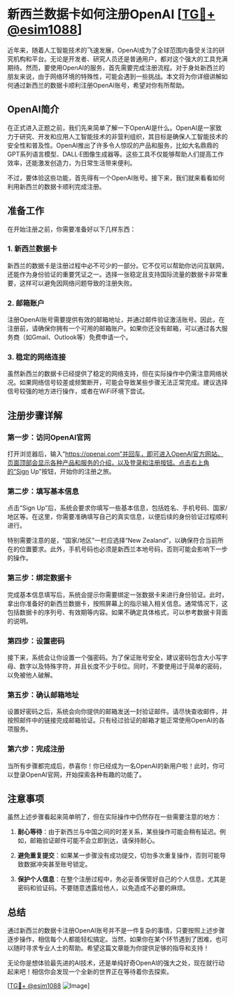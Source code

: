 # 新西兰数据卡如何注册OpenAI [[TG💪+ @esim1088](https://t.me/s/esim1088)]

近年来，随着人工智能技术的飞速发展，OpenAI成为了全球范围内备受关注的研究机构和平台。无论是开发者、研究人员还是普通用户，都对这个强大的工具充满期待。然而，要使用OpenAI的服务，首先需要完成注册流程。对于身处新西兰的朋友来说，由于网络环境的特殊性，可能会遇到一些挑战。本文将为你详细讲解如何通过新西兰的数据卡顺利注册OpenAI账号，希望对你有所帮助。

## OpenAI简介

在正式进入正题之前，我们先来简单了解一下OpenAI是什么。OpenAI是一家致力于研究、开发和应用人工智能技术的非营利组织，其目标是确保人工智能技术的安全性和普及性。OpenAI推出了许多令人惊叹的产品和服务，比如大名鼎鼎的GPT系列语言模型、DALL·E图像生成器等。这些工具不仅能够帮助人们提高工作效率，还能激发创造力，为日常生活带来便利。

不过，要体验这些功能，首先得有一个OpenAI账号。接下来，我们就来看看如何利用新西兰的数据卡顺利完成注册。

## 准备工作

在开始注册之前，你需要准备好以下几样东西：

### 1. 新西兰数据卡

新西兰的数据卡是注册过程中必不可少的一部分。它不仅可以帮助你访问互联网，还能作为身份验证的重要凭证之一。选择一张稳定且支持国际流量的数据卡非常重要，这样可以避免因网络问题导致的注册失败。

### 2. 邮箱账户

注册OpenAI账号需要提供有效的邮箱地址，并通过邮件验证激活账号。因此，在注册前，请确保你拥有一个可用的邮箱账户。如果你还没有邮箱，可以通过各大服务商（如Gmail、Outlook等）免费申请一个。

### 3. 稳定的网络连接

虽然新西兰的数据卡已经提供了稳定的网络支持，但在实际操作中仍需注意网络状况。如果网络信号较差或频繁断开，可能会导致某些步骤无法正常完成。建议选择信号较强的地方进行操作，或者在WiFi环境下尝试。

## 注册步骤详解

### 第一步：访问OpenAI官网

打开浏览器后，输入“https://openai.com”并回车，即可进入OpenAI官方网站。页面顶部会显示各种产品和服务的介绍，以及登录和注册按钮。点击右上角的“Sign Up”按钮，开始你的注册之旅。

### 第二步：填写基本信息

点击“Sign Up”后，系统会要求你填写一些基本信息，包括姓名、手机号码、国家/地区等。在这里，你需要准确填写自己的真实信息，以便后续的身份验证过程顺利进行。

特别需要注意的是，“国家/地区”一栏应选择“New Zealand”，以确保符合当前所在的位置要求。此外，手机号码也必须是新西兰本地号码，否则可能会影响下一步的操作。

### 第三步：绑定数据卡

完成基本信息填写后，系统会提示你需要绑定一张数据卡来进行身份验证。此时，拿出你准备好的新西兰数据卡，按照屏幕上的指示输入相关信息。通常情况下，这包括数据卡的序列号、有效期等内容。如果不确定具体格式，可以参考数据卡背面的说明。

### 第四步：设置密码

接下来，系统会让你设置一个强密码。为了保证账号安全，建议密码包含大小写字母、数字以及特殊字符，并且长度不少于8位。同时，不要使用过于简单的密码，以免被他人破解。

### 第五步：确认邮箱地址

设置好密码之后，系统会向你提供的邮箱发送一封验证邮件。请尽快查收邮件，并按照邮件中的链接完成邮箱验证。只有经过验证的邮箱才能正常使用OpenAI的各项服务。

### 第六步：完成注册

当所有步骤都完成后，恭喜你！你已经成为一名OpenAI的新用户啦！此时，你可以登录OpenAI官网，开始探索各种有趣的功能了。

## 注意事项

虽然上述步骤看起来简单明了，但在实际操作中仍然存在一些需要注意的地方：

1. **耐心等待**：由于新西兰与中国之间的时差关系，某些操作可能会稍有延迟。例如，邮箱验证邮件可能不会立即到达，请保持耐心。
   
2. **避免重复提交**：如果某一步骤没有成功提交，切勿多次重复操作，否则可能导致数据冲突甚至账号锁定。

3. **保护个人信息**：在整个注册过程中，务必妥善保管好自己的个人信息，尤其是密码和验证码。不要随意透露给他人，以免造成不必要的麻烦。

## 总结

通过新西兰的数据卡注册OpenAI账号并不是一件复杂的事情，只要按照上述步骤逐步操作，相信每个人都能轻松搞定。当然，如果你在某个环节遇到了困难，也可以随时寻求专业人士的帮助。希望这篇文章能为你提供足够的指导和支持！

无论你是想体验最先进的AI技术，还是单纯好奇OpenAI的强大之处，现在就行动起来吧！相信你会发现一个全新的世界正在等待着你去探索。

[[TG💪+ @esim1088](https://t.me/s/esim1088) ![Image](https://i.postimg.cc/4NQfJmqS/Snipaste-2025-05-13-00-14-12.png)]